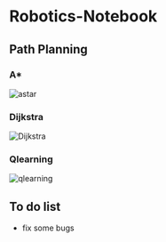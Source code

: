 # Robotics-Notebook

## Path Planning

### A*

![astar](PathPlanning/astar/astar.gif)

### Dijkstra

![Dijkstra](PathPlanning/Dijkstra/Dijkstra.gif)

### Qlearning

![qlearning](PathPlanning/Qlearning/qlearning.gif)

## To do list

- fix some bugs
